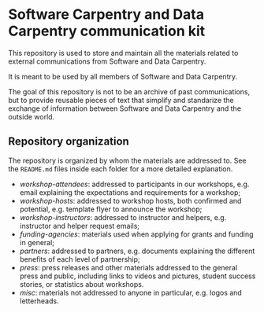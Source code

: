 # Software Carpentry and Data Carpentry communication kit

This repository is used to store and maintain all the materials related to
external communications from Software and Data Carpentry.

It is meant to be used by all members of Software and Data Carpentry. 

The goal of this repository is not to be an archive of past communications, but to
provide reusable pieces of text that simplify and standarize the exchange of
information between Software and Data Carpentry and the outside world.

## Repository organization

The repository is organized by whom the materials are addressed to. See the
`README.md` files inside each folder for a more detailed explanation.

- *workshop-attendees*: addressed to participants in our workshops, e.g. email
  explaining the expectations and requirements for a workshop;
- *workshop-hosts*: addressed to workshop hosts, both confirmed and potential,
  e.g. template flyer to announce the workshop;
- *workshop-instructors*: addressed to instructor and helpers, e.g. instructor
  and helper request emails;
- *funding-agencies*: materials used when applying for grants and funding in general;
- *partners*: addressed to partners, e.g. documents explaining the different benefits of each level of partnership;
- *press*: press releases and other materials addressed to the general press
  and public, including links to videos and pictures, student success stories, or
  statistics about workshops.
- *misc*: materials not addressed to anyone in particular, e.g. logos and
  letterheads.
